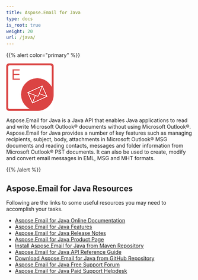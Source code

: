 ```yaml
---
title: Aspose.Email for Java
type: docs
is_root: true
weight: 20
url: /java/
---
```


{{% alert color="primary" %}} 

![Aspose.Email for Java Product Logo](home_1.png)

Aspose.Email for Java is a Java API that enables Java applications to read and write Microsoft Outlook® documents without using Microsoft Outlook®. Aspose.Email for Java provides a number of key features such as managing recipients, subject, body, attachments in Microsoft Outlook® MSG documents and reading contacts, messages and folder information from Microsoft Outlook® PST documents. It can also be used to create, modify and convert email messages in EML, MSG and MHT formats.

{{% /alert %}} 

## **Aspose.Email for Java Resources**

Following are the links to some useful resources you may need to accomplish your tasks.

- [Aspose.Email for Java Online Documentation](/email/java/)
- [Aspose.Email for Java Features](/email/java/features-overview/)
- [Aspose.Email for Java Release Notes](/email/java/release-notes/)
- [Aspose.Email for Java Product Page](https://products.aspose.com/email/java)
- [Install Aspose.Email for Java from Maven Repository](/email/java/installation/)
- [Aspose.Email for Java API Reference Guide](https://apireference.aspose.com/email/java)
- [Download Aspose.Email for Java from GitHub Repository](https://github.com/aspose-email/Aspose.Email-for-Java)
- [Aspose.Email for Java Free Support Forum](https://forum.aspose.com/c/email/12)
- [Aspose.Email for Java Paid Support Helpdesk](https://helpdesk.aspose.com/)
